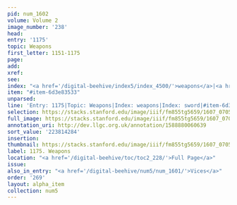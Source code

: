 ```yaml
---
pid: num_1602
volume: Volume 2
image_number: '238'
head:
entry: '1175'
topic: Weapons
first_letter: 1151-1175
page:
add:
xref:
see:
index: "<a href='/digital-beehive/index5/index_4500/'>weapons</a>|<a href='/digital-beehive/index4/index_4029/'>sword</a>"
item: "#item-6d3e83533"
unparsed:
line: 'Entry: 1175|Topic: Weapons|Index: weapons|Index: sword|#item-6d3e83533'
selection: https://stacks.stanford.edu/image/iiif/fm855tg5659/1607_0705/864,4284,2813,549/full/0/default.jpg
full_image: https://stacks.stanford.edu/image/iiif/fm855tg5659/1607_0705/full/full/0/default.jpg
annotation_uri: http://dev.llgc.org.uk/annotation/1588880060639
sort_value: '223814284'
insertion:
thumbnail: https://stacks.stanford.edu/image/iiif/fm855tg5659/1607_0705/864,4284,600,180/250,/0/default.jpg
label: 1175. Weapons
location: "<a href='/digital-beehive/toc/toc2_228/'>Full Page</a>"
issue:
also_in_entry: "<a href='/digital-beehive/num5/num_1601/'>Vices</a>"
order: '269'
layout: alpha_item
collection: num5
---
```

